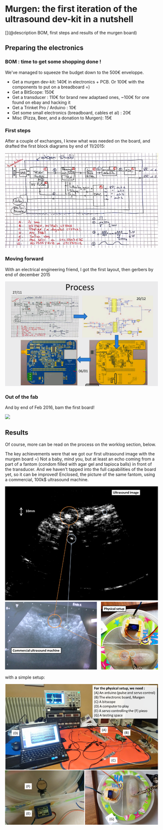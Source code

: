 # Murgen: the first iteration of the ultrasound dev-kit in a nutshell

[](@description BOM, first steps and results of the murgen board)

## Preparing the electronics

### BOM : time to get some shopping done !

We've managed to squeeze the budget down to the 500€ enveloppe.

* Get a murgen dev-kit: 140€ in electronics + PCB. Or 100€ with the components to put on a breadboard =)
* Get a BitScope: 150€
* Get a transducer : 110€ for brand new adaptaed ones, ~100€ for one found on ebay and hacking it
* Get a Trinket Pro / Arduino : 10€
* Get some small electronics (breadboard, cables et al) : 20€
* Misc (Pizza, Beer, and a donation to Murgen): 15€



### First steps

After a couple of exchanges, I knew what was needed on the board, and drafted the first block diagrams by end of 11/2015:

![](/include/20161016/1600px-shield_v2.jpg)

### Moving forward

With an electrical engineering friend, I got the first layout, then gerbers by end of december 2015

![](/include/20161016/process.png)

### Out of the fab

And by end of Feb 2016, bam the first board!

![](https://raw.githubusercontent.com/kelu124/murgen-dev-kit/master/worklog/Images/Session_1/DSC_0154.JPG)

## Results

Of course, more can be read on the process on the worklog section, below.

The key achievements were that we got our first ultrasound image with the murgen board =) Not a baby, mind you, but at least an echo coming from a part of a fantom (condom filled with agar gel and tapioca balls) in front of the transducer. And we haven't tapped into the full capabilities of the board yet, so it can be improved! Enclosed, the picture of the same fantom, using a commercial, 100k$ ultrasound machine.

![](/include/20161016/2619341460036774092.png)

with a simple setup:

![](/include/20161016/PhysicalSpace.png)




